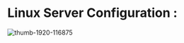 # Linux Server Configuration :
![thumb-1920-116875](https://github.com/mizan8102/linux_env_setup/assets/67528018/bec74e4f-70e4-41d6-881b-649ea6417484)
